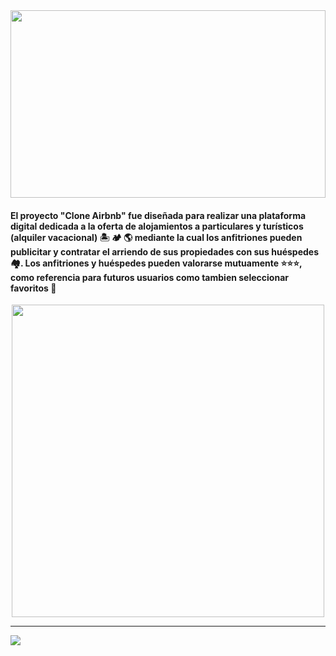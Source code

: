 <img align="center" width="100%"  height="300px" src="https://logodownload.org/wp-content/uploads/2016/10/airbnb-logo-0.png">

<h4> El proyecto "Clone Airbnb" fue diseñada para realizar una plataforma digital dedicada a la oferta de alojamientos a particulares y turísticos (alquiler vacacional) 🏝 🏕 🌎 mediante la cual los anfitriones pueden publicitar y contratar el arriendo de sus propiedades con sus huéspedes 🏘. Los anfitriones y huéspedes pueden valorarse mutuamente ⭐⭐⭐, como referencia para futuros usuarios como tambien seleccionar favoritos 🖤</h4>

<p align="center" ><img width="500px" height="500px" align="center"src="https://media.tenor.com/td_EA9TfVnsAAAAC/room.gif"></p> 

<hr/>

<img align="center" src="https://res.cloudinary.com/desr2crlz/image/upload/v1698208753/paginaVista_cjonyr.png">
